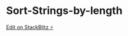 # Sort-Strings-by-length

[Edit on StackBlitz ⚡️](https://stackblitz.com/edit/stackblitz-starters-v7qsci)